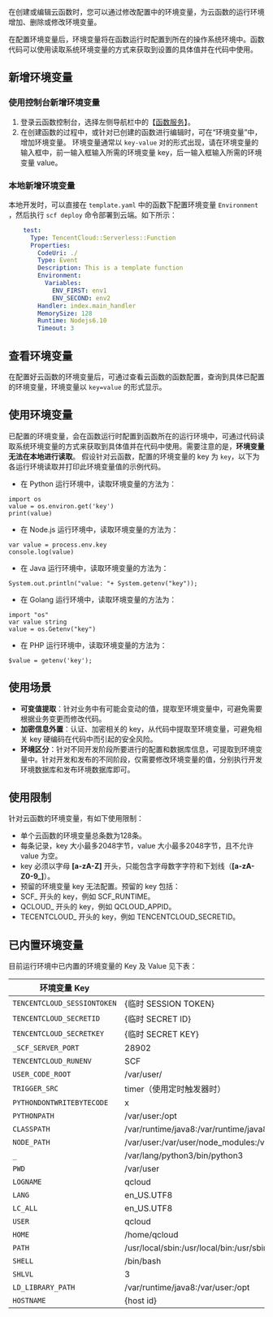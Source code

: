 在创建或编辑云函数时，您可以通过修改配置中的环境变量，为云函数的运行环境增加、删除或修改环境变量。

在配置环境变量后，环境变量将在函数运行时配置到所在的操作系统环境中。函数代码可以使用读取系统环境变量的方式来获取到设置的具体值并在代码中使用。

## 新增环境变量
### 使用控制台新增环境变量
1. 登录云函数控制台，选择左侧导航栏中的【[函数服务](https://console.cloud.tencent.com/scf/list)】。
2. 在创建函数的过程中，或针对已创建的函数进行编辑时，可在“环境变量”中，增加环境变量。
环境变量通常以 `key-value` 对的形式出现，请在环境变量的输入框中，前一输入框输入所需的环境变量 key，后一输入框输入所需的环境变量 value。

### 本地新增环境变量
本地开发时，可以直接在 `template.yaml` 中的函数下配置环境变量 `Environment` ，然后执行 `scf deploy` 命令部署到云端。如下所示：
```yaml
	test:
      Type: TencentCloud::Serverless::Function
      Properties:
        CodeUri: ./
        Type: Event
        Description: This is a template function
        Environment:
          Variables:
            ENV_FIRST: env1
            ENV_SECOND: env2
        Handler: index.main_handler
        MemorySize: 128
        Runtime: Nodejs6.10
        Timeout: 3
```

## 查看环境变量

在配置好云函数的环境变量后，可通过查看云函数的函数配置，查询到具体已配置的环境变量，环境变量以 `key=value` 的形式显示。


## 使用环境变量

已配置的环境变量，会在函数运行时配置到函数所在的运行环境中，可通过代码读取系统环境变量的方式来获取到具体值并在代码中使用。需要注意的是，**环境变量无法在本地进行读取**。
假设针对云函数，配置的环境变量的 key 为 `key`，以下为各运行环境读取并打印此环境变量值的示例代码。
- 在 Python 运行环境中，读取环境变量的方法为：
```
import os
value = os.environ.get('key')
print(value)
```
- 在 Node.js 运行环境中，读取环境变量的方法为：
```
var value = process.env.key
console.log(value)
```
- 在 Java 运行环境中，读取环境变量的方法为：
```
System.out.println("value: "+ System.getenv("key"));
```
- 在 Golang 运行环境中，读取环境变量的方法为：
```
import "os"
var value string
value = os.Getenv("key")
```
- 在 PHP 运行环境中，读取环境变量的方法为：
```
$value = getenv('key');
```

## 使用场景

- **可变值提取**：针对业务中有可能会变动的值，提取至环境变量中，可避免需要根据业务变更而修改代码。
- **加密信息外置**：认证、加密相关的 key，从代码中提取至环境变量，可避免相关 key 硬编码在代码中而引起的安全风险。
- **环境区分**：针对不同开发阶段所要进行的配置和数据库信息，可提取到环境变量中。针对开发和发布的不同阶段，仅需要修改环境变量的值，分别执行开发环境数据库和发布环境数据库即可。

## 使用限制

针对云函数的环境变量，有如下使用限制：
- 单个云函数的环境变量总条数为128条。
- 每条记录，key 大小最多2048字节，value 大小最多2048字节，且不允许 value 为空。 
- key 必须以字母 **[a-zA-Z]** 开头，只能包含字母数字字符和下划线（**[a-zA-Z0-9\_]**）。
- 预留的环境变量 key 无法配置。预留的 key 包括：
 - SCF\_ 开头的 key，例如 SCF\_RUNTIME。
 - QCLOUD\_ 开头的 key，例如 QCLOUD\_APPID。
 - TECENTCLOUD\_ 开头的 key，例如 TENCENTCLOUD\_SECRETID。

## 已内置环境变量

目前运行环境中已内置的环境变量的 Key 及 Value 见下表：

| 环境变量 Key | 具体值或值来源 |
| - | - |
| `TENCENTCLOUD_SESSIONTOKEN` | {临时 SESSION TOKEN}  |
| `TENCENTCLOUD_SECRETID`     | {临时 SECRET ID}  |
| `TENCENTCLOUD_SECRETKEY`    | {临时 SECRET KEY} |
| `_SCF_SERVER_PORT`          | 28902 |
| `TENCENTCLOUD_RUNENV`       | SCF |   
| `USER_CODE_ROOT`            |	/var/user/  |
| `TRIGGER_SRC`              |	timer（使用定时触发器时） |
| `PYTHONDONTWRITEBYTECODE`   | x |
| `PYTHONPATH`                | /var/user:/opt |
| `CLASSPATH`                 |	/var/runtime/java8:/var/runtime/java8/lib/*:/opt |
| `NODE_PATH`                 |	/var/user:/var/user/node_modules:/var/lang/node6/lib/node_modules:/opt:/opt/node_modules |
| `_`	  | /var/lang/python3/bin/python3 |
| `PWD` |	/var/user |
| `LOGNAME` |	qcloud  |
| `LANG`  | en_US.UTF8 |
| `LC_ALL`| en_US.UTF8 |
| `USER`  |	qcloud  |
| `HOME`  |	/home/qcloud  |
| `PATH`  |	/usr/local/sbin:/usr/local/bin:/usr/sbin:/usr/bin:/sbin:/bin |
| `SHELL` |	/bin/bash |
| `SHLVL` |	3 |
| `LD_LIBRARY_PATH` |	/var/runtime/java8:/var/user:/opt |
| `HOSTNAME`  |	{host id}  |
